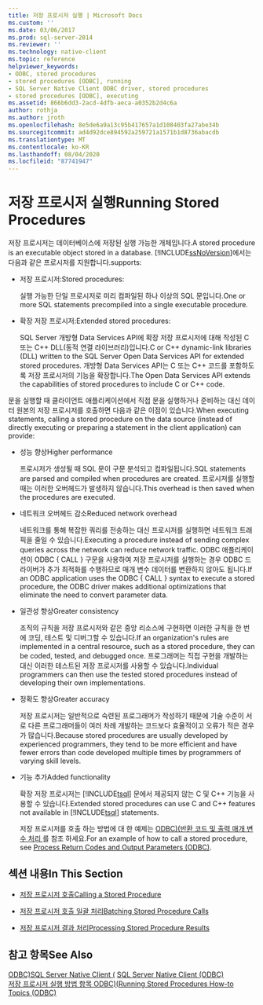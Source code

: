```yaml
---
title: 저장 프로시저 실행 | Microsoft Docs
ms.custom: ''
ms.date: 03/06/2017
ms.prod: sql-server-2014
ms.reviewer: ''
ms.technology: native-client
ms.topic: reference
helpviewer_keywords:
- ODBC, stored procedures
- stored procedures [ODBC], running
- SQL Server Native Client ODBC driver, stored procedures
- stored procedures [ODBC], executing
ms.assetid: 866b6dd3-2acd-4dfb-aeca-a0352b2d4c6a
author: rothja
ms.author: jroth
ms.openlocfilehash: 8e5de6a9a13c95b417657a1d108403fa27abe34b
ms.sourcegitcommit: ad4d92dce894592a259721a1571b1d8736abacdb
ms.translationtype: MT
ms.contentlocale: ko-KR
ms.lasthandoff: 08/04/2020
ms.locfileid: "87741947"
---
```

# <a name="running-stored-procedures"></a><span data-ttu-id="6b75a-102">저장 프로시저 실행</span><span class="sxs-lookup"><span data-stu-id="6b75a-102">Running Stored Procedures</span></span>
  <span data-ttu-id="6b75a-103">저장 프로시저는 데이터베이스에 저장된 실행 가능한 개체입니다.</span><span class="sxs-lookup"><span data-stu-id="6b75a-103">A stored procedure is an executable object stored in a database.</span></span> [!INCLUDE[ssNoVersion](../../includes/ssnoversion-md.md)]<span data-ttu-id="6b75a-104">에서는 다음과 같은 프로시저를 지원합니다.</span><span class="sxs-lookup"><span data-stu-id="6b75a-104">supports:</span></span>  
  
-   <span data-ttu-id="6b75a-105">저장 프로시저:</span><span class="sxs-lookup"><span data-stu-id="6b75a-105">Stored procedures:</span></span>  
  
     <span data-ttu-id="6b75a-106">실행 가능한 단일 프로시저로 미리 컴파일된 하나 이상의 SQL 문입니다.</span><span class="sxs-lookup"><span data-stu-id="6b75a-106">One or more SQL statements precompiled into a single executable procedure.</span></span>  
  
-   <span data-ttu-id="6b75a-107">확장 저장 프로시저:</span><span class="sxs-lookup"><span data-stu-id="6b75a-107">Extended stored procedures:</span></span>  
  
     <span data-ttu-id="6b75a-108">SQL Server 개방형 Data Services API에 확장 저장 프로시저에 대해 작성된 C 또는 C++ DLL(동적 연결 라이브러리)입니다.</span><span class="sxs-lookup"><span data-stu-id="6b75a-108">C or C++ dynamic-link libraries (DLL) written to the SQL Server Open Data Services API for extended stored procedures.</span></span> <span data-ttu-id="6b75a-109">개방형 Data Services API는 C 또는 C++ 코드를 포함하도록 저장 프로시저의 기능을 확장합니다.</span><span class="sxs-lookup"><span data-stu-id="6b75a-109">The Open Data Services API extends the capabilities of stored procedures to include C or C++ code.</span></span>  
  
 <span data-ttu-id="6b75a-110">문을 실행할 때 클라이언트 애플리케이션에서 직접 문을 실행하거나 준비하는 대신 데이터 원본의 저장 프로시저를 호출하면 다음과 같은 이점이 있습니다.</span><span class="sxs-lookup"><span data-stu-id="6b75a-110">When executing statements, calling a stored procedure on the data source (instead of directly executing or preparing a statement in the client application) can provide:</span></span>  
  
-   <span data-ttu-id="6b75a-111">성능 향상</span><span class="sxs-lookup"><span data-stu-id="6b75a-111">Higher performance</span></span>  
  
     <span data-ttu-id="6b75a-112">프로시저가 생성될 때 SQL 문이 구문 분석되고 컴파일됩니다.</span><span class="sxs-lookup"><span data-stu-id="6b75a-112">SQL statements are parsed and compiled when procedures are created.</span></span> <span data-ttu-id="6b75a-113">프로시저를 실행할 때는 이러한 오버헤드가 발생하지 않습니다.</span><span class="sxs-lookup"><span data-stu-id="6b75a-113">This overhead is then saved when the procedures are executed.</span></span>  
  
-   <span data-ttu-id="6b75a-114">네트워크 오버헤드 감소</span><span class="sxs-lookup"><span data-stu-id="6b75a-114">Reduced network overhead</span></span>  
  
     <span data-ttu-id="6b75a-115">네트워크를 통해 복잡한 쿼리를 전송하는 대신 프로시저를 실행하면 네트워크 트래픽을 줄일 수 있습니다.</span><span class="sxs-lookup"><span data-stu-id="6b75a-115">Executing a procedure instead of sending complex queries across the network can reduce network traffic.</span></span> <span data-ttu-id="6b75a-116">ODBC 애플리케이션이 ODBC { CALL } 구문을 사용하여 저장 프로시저를 실행하는 경우 ODBC 드라이버가 추가 최적화를 수행하므로 매개 변수 데이터를 변환하지 않아도 됩니다.</span><span class="sxs-lookup"><span data-stu-id="6b75a-116">If an ODBC application uses the ODBC { CALL } syntax to execute a stored procedure, the ODBC driver makes additional optimizations that eliminate the need to convert parameter data.</span></span>  
  
-   <span data-ttu-id="6b75a-117">일관성 향상</span><span class="sxs-lookup"><span data-stu-id="6b75a-117">Greater consistency</span></span>  
  
     <span data-ttu-id="6b75a-118">조직의 규칙을 저장 프로시저와 같은 중앙 리소스에 구현하면 이러한 규칙을 한 번에 코딩, 테스트 및 디버그할 수 있습니다.</span><span class="sxs-lookup"><span data-stu-id="6b75a-118">If an organization's rules are implemented in a central resource, such as a stored procedure, they can be coded, tested, and debugged once.</span></span> <span data-ttu-id="6b75a-119">프로그래머는 직접 구현을 개발하는 대신 이러한 테스트된 저장 프로시저를 사용할 수 있습니다.</span><span class="sxs-lookup"><span data-stu-id="6b75a-119">Individual programmers can then use the tested stored procedures instead of developing their own implementations.</span></span>  
  
-   <span data-ttu-id="6b75a-120">정확도 향상</span><span class="sxs-lookup"><span data-stu-id="6b75a-120">Greater accuracy</span></span>  
  
     <span data-ttu-id="6b75a-121">저장 프로시저는 일반적으로 숙련된 프로그래머가 작성하기 때문에 기술 수준이 서로 다른 프로그래머들이 여러 차례 개발하는 코드보다 효율적이고 오류가 적은 경우가 많습니다.</span><span class="sxs-lookup"><span data-stu-id="6b75a-121">Because stored procedures are usually developed by experienced programmers, they tend to be more efficient and have fewer errors than code developed multiple times by programmers of varying skill levels.</span></span>  
  
-   <span data-ttu-id="6b75a-122">기능 추가</span><span class="sxs-lookup"><span data-stu-id="6b75a-122">Added functionality</span></span>  
  
     <span data-ttu-id="6b75a-123">확장 저장 프로시저는 [!INCLUDE[tsql](../../includes/tsql-md.md)] 문에서 제공되지 않는 C 및 C++ 기능을 사용할 수 있습니다.</span><span class="sxs-lookup"><span data-stu-id="6b75a-123">Extended stored procedures can use C and C++ features not available in [!INCLUDE[tsql](../../includes/tsql-md.md)] statements.</span></span>  
  
     <span data-ttu-id="6b75a-124">저장 프로시저를 호출 하는 방법에 대 한 예제는 [ODBC&#41;&#40;반환 코드 및 출력 매개 변수 처리 ](../native-client-odbc-how-to/running-stored-procedures-process-return-codes-and-output-parameters.md)를 참조 하세요.</span><span class="sxs-lookup"><span data-stu-id="6b75a-124">For an example of how to call a stored procedure, see [Process Return Codes and Output Parameters &#40;ODBC&#41;](../native-client-odbc-how-to/running-stored-procedures-process-return-codes-and-output-parameters.md).</span></span>  
  
## <a name="in-this-section"></a><span data-ttu-id="6b75a-125">섹션 내용</span><span class="sxs-lookup"><span data-stu-id="6b75a-125">In This Section</span></span>  
  
-   [<span data-ttu-id="6b75a-126">저장 프로시저 호출</span><span class="sxs-lookup"><span data-stu-id="6b75a-126">Calling a Stored Procedure</span></span>](calling-a-stored-procedure.md)  
  
-   [<span data-ttu-id="6b75a-127">저장 프로시저 호출 일괄 처리</span><span class="sxs-lookup"><span data-stu-id="6b75a-127">Batching Stored Procedure Calls</span></span>](batching-stored-procedure-calls.md)  
  
-   [<span data-ttu-id="6b75a-128">저장 프로시저 결과 처리</span><span class="sxs-lookup"><span data-stu-id="6b75a-128">Processing Stored Procedure Results</span></span>](processing-stored-procedure-results.md)  
  
## <a name="see-also"></a><span data-ttu-id="6b75a-129">참고 항목</span><span class="sxs-lookup"><span data-stu-id="6b75a-129">See Also</span></span>  
 <span data-ttu-id="6b75a-130">[ODBC&#41;SQL Server Native Client &#40;](../native-client/odbc/sql-server-native-client-odbc.md) </span><span class="sxs-lookup"><span data-stu-id="6b75a-130">[SQL Server Native Client &#40;ODBC&#41;](../native-client/odbc/sql-server-native-client-odbc.md) </span></span>  
 [<span data-ttu-id="6b75a-131">저장 프로시저 실행 방법 항목 ODBC&#41;&#40;</span><span class="sxs-lookup"><span data-stu-id="6b75a-131">Running Stored Procedures How-to Topics &#40;ODBC&#41;</span></span>](../../database-engine/dev-guide/running-stored-procedures-how-to-topics-odbc.md)  
  
  
